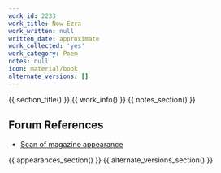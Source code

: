 ```yaml
---
work_id: 2233
work_title: Now Ezra
work_written: null
written_date: approximate
work_collected: 'yes'
work_category: Poem
notes: null
icon: material/book
alternate_versions: []
---
```


{{ section_title() }}
{{ work_info() }}
{{ notes_section() }}
## Forum References
- [Scan of magazine appearance](https://bukowskiforum.com/threads/bogg-66-winter-1992-93-now-ezra.11491/)

{{ appearances_section() }}
{{ alternate_versions_section() }}